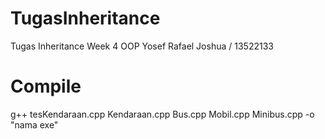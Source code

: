 # TugasInheritance
Tugas Inheritance Week 4 OOP
Yosef Rafael Joshua / 13522133 


# Compile
g++ tesKendaraan.cpp Kendaraan.cpp Bus.cpp Mobil.cpp Minibus.cpp -o "nama exe"
